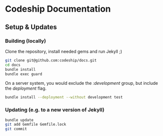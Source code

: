 # Codeship Documentation
## Setup & Updates
### Building (locally)

Clone the repository, install needed gems and run Jekyll ;)

```bash
git clone git@github.com:codeship/docs.git
cd docs
bundle install
bundle exec guard
```

On a server system, you would exclude the _:development_ group, but include the _deployment_ flag.

```bash
bundle install --deployment --without development test
```

### Updating (e.g. to a new version of Jekyll)

```bash
bundle update
git add Gemfile Gemfile.lock
git commit
```
